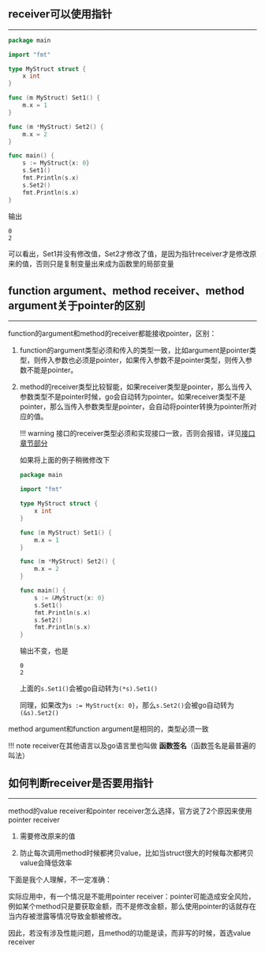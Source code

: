 ## **receiver可以使用指针**

---

```go
package main

import "fmt"

type MyStruct struct {
	x int
}

func (m MyStruct) Set1() {
	m.x = 1
}

func (m *MyStruct) Set2() {
	m.x = 2
}

func main() {
	s := MyStruct{x: 0}
	s.Set1()
	fmt.Println(s.x)
	s.Set2()
	fmt.Println(s.x)
}
```

输出

```text
0
2
```

可以看出，Set1并没有修改值，Set2才修改了值，是因为指针receiver才是修改原来的值，否则只是复制变量出来成为函数里的局部变量

## **function argument、method receiver、method argument关于pointer的区别**

---

function的argument和method的receiver都能接收pointer，区别：

1. function的argument类型必须和传入的类型一致，比如argument是pointer类型，则传入参数也必须是pointer，如果传入参数不是pointer类型，则传入参数不能是pointer。

2. method的receiver类型比较智能，如果receiver类型是pointer，那么当传入参数类型不是pointer时候，go会自动转为pointer。如果receiver类型不是pointer，那么当传入参数类型是pointer，会自动将pointer转换为pointer所对应的值。

	!!! warning
		接口的receiver类型必须和实现接口一致，否则会报错，详见[接口章节部分](/method/interface_main/#receiver)

	如果将上面的例子稍微修改下

	```go hl_lines="18"
	package main

	import "fmt"

	type MyStruct struct {
		x int
	}

	func (m MyStruct) Set1() {
		m.x = 1
	}

	func (m *MyStruct) Set2() {
		m.x = 2
	}

	func main() {
		s := &MyStruct{x: 0}
		s.Set1()
		fmt.Println(s.x)
		s.Set2()
		fmt.Println(s.x)
	}
	```

	输出不变，也是

	```text
	0
	2
	```

	上面的`s.Set1()`会被go自动转为`(*s).Set1()`

	同理，如果改为`s := MyStruct{x: 0}`，那么`s.Set2()`会被go自动转为`(&s).Set2()`

method argument和function argument是相同的，类型必须一致

!!! note
	receiver在其他语言以及go语言里也叫做 **函数签名**（函数签名是最普遍的叫法）

## **如何判断receiver是否要用指针**

---

method的value receiver和pointer receiver怎么选择，官方说了2个原因来使用pointer receiver

1. 需要修改原来的值

2. 防止每次调用method时候都拷贝value，比如当struct很大的时候每次都拷贝value会降低效率

下面是我个人理解，不一定准确：

实际应用中，有一个情况是不能用pointer receiver：pointer可能造成安全风险，例如某个method只是要获取金额，而不是修改金额，那么使用pointer的话就存在当内存被泄露等情况导致金额被修改。

因此，若没有涉及性能问题，且method的功能是读，而非写的时候，首选value receiver
